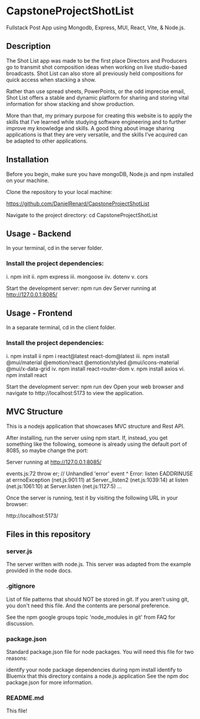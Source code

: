 # CapstoneProjectShotList

Fullstack Post App using Mongodb, Express, MUI, React, Vite, & Node.js.

## Description
The Shot List app was made to be the first place Directors and Producers go to transmit shot composition ideas when working on live studio-based broadcasts. Shot List can also store all previously held compositions for quick access when stacking a show. 

Rather than use spread sheets, PowerPoints, or the odd imprecise email, Shot List offers a stable and dynamic platform for sharing and storing vital information for show stacking and show production.

More than that, my primary purpose for creating this website is to apply the skills that I’ve
learned while studying software engineering and to further improve my knowledge and skills. A good thing about image sharing applications is that they are very versatile, and the skills I’ve acquired can be adapted to other applications.

## Installation
Before you begin, make sure you have mongoDB, Node.js and npm installed on your machine.

Clone the repository to your local machine: 

https://github.com/DanielRenard/CapstoneProjectShotList

Navigate to the project directory: cd CapstoneProjectShotList

## Usage - Backend
In your terminal, cd in the server folder. 

### Install the project dependencies: 
i. npm init
ii. npm express
iii. mongoose
iiv. dotenv
v. cors

Start the development server: npm run dev
Server running at http://127.0.0.1:8085/

## Usage - Frontend
In a separate terminal, cd in the client folder. 

### Install the project dependencies: 
i. npm install
ii npm i react@latest react-dom@latest
iii. npm install @mui/material @emotion/react @emotion/styled @mui/icons-material @mui/x-data-grid
iv. npm install react-router-dom
v. npm install axios
vi. npm install react

Start the development server: npm run dev
Open your web browser and navigate to http://localhost:5173 to view the application.

## MVC Structure
This is a nodejs application that showcases MVC structure and Rest API.

After installing, run the server using npm start. If, instead, you get something like the following, someone is already using the default port of 8085, so maybe change the port:

Server running at http://127.0.0.1:8085/

events.js:72 throw er; // Unhandled 'error' event ^ Error: listen EADDRINUSE at errnoException (net.js:901:11) at Server._listen2 (net.js:1039:14) at listen (net.js:1061:10) at Server.listen (net.js:1127:5) ... 

Once the server is running, test it by visiting the following URL in your browser:

http://localhost:5173/

## Files in this repository
### server.js

The server written with node.js. This server was adapted from the example provided in the node docs.

### .gitignore

List of file patterns that should NOT be stored in git. If you aren't using git, you don't need this file. And the contents are personal preference.

See the npm google groups topic 'node_modules in git' from FAQ for discussion.

### package.json

Standard package.json file for node packages. You will need this file for two reasons:

identify your node package dependencies during npm install identify to Bluemix that this directory contains a node.js application See the npm doc package.json for more information.

### README.md

This file!